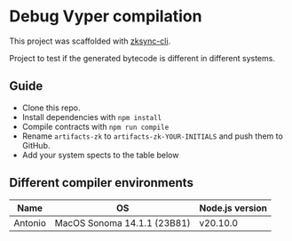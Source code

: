 # Debug Vyper compilation

This project was scaffolded with [zksync-cli](https://github.com/matter-labs/zksync-cli).

Project to test if the generated bytecode is different in different systems.

## Guide

- Clone this repo.
- Install dependencies with `npm install`
- Compile contracts with `npm run compile`
- Rename `artifacts-zk` to `artifacts-zk-YOUR-INITIALS` and push them to GitHub.
- Add your system spects to the table below

## Different compiler environments

| Name | OS | Node.js version |
|---|---|---|
| Antonio | MacOS Sonoma 14.1.1 (23B81) | v20.10.0 |
